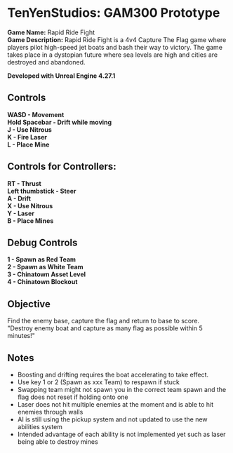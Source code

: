 # TenYenStudios: GAM300 Prototype

**Game Name:** Rapid Ride Fight  
**Game Description:** Rapid Ride Fight is a 4v4 Capture The Flag game where players pilot high-speed jet boats and bash their way to victory. The game takes place in a dystopian future where sea levels are high and cities are destroyed and abandoned.  
  
**Developed with Unreal Engine 4.27.1**  
  
## Controls
**WASD - Movement**  
**Hold Spacebar - Drift while moving**  
**J - Use Nitrous**  
**K - Fire Laser**  
**L - Place Mine**  

## Controls for Controllers:
**RT - Thrust**  
**Left thumbstick - Steer**  
**A - Drift**  
**X - Use Nitrous**  
**Y - Laser**  
**B - Place Mines**  

## Debug Controls
**1 - Spawn as Red Team**  
**2 - Spawn as White Team**  
**3 - Chinatown Asset Level**  
**4 - Chinatown Blockout**  

## Objective
Find the enemy base, capture the flag and return to base to score.  
"Destroy enemy boat and capture as many flag as possible within 5 minutes!"  

## Notes
- Boosting and drifting requires the boat accelerating to take effect.  
- Use key 1 or 2 (Spawn as xxx Team) to respawn if stuck  
- Swapping team might not spawn you in the correct team spawn and the flag does not reset if holding onto one  
- Laser does not hit multiple enemies at the moment and is able to hit enemies through walls  
- AI is still using the pickup system and not updated to use the new abilities system  
- Intended advantage of each ability is not implemented yet such as laser being able to destroy mines  
